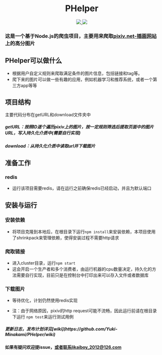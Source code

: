 
<h1 align="center">PHelper</h1>
 
<p align="center">
  <a title = "Building Status" href="https://travis-ci.org/Yuki-Minakami/PHelper">
    <img src="https://travis-ci.org/Yuki-Minakami/PHelper.svg?branch=master">
  </a>
  <a title = "license" href="https://github.com/ellerbrock/open-source-badge/">
      <img src="https://badges.frapsoft.com/os/mit/mit.svg?v=102">
    </a>
</p>

### 这是一个基于Node.js的爬虫项目，主要用来爬取[pixiv.net-插画网站](http://pixiv.net)上的高分图片

## PHelper可以做什么
* 根据用户自定义规则来爬取满足条件的图片信息，包括链接和tag等。<br/>
* 爬下来的图片可以做一些有趣的应用，例如机器学习和推荐系统，或者一个第三方app等等


## 项目结构
主要代码分布在getURL和download文件夹中
##### getURL：按照ID逐个遍历pixiv上的图片，按一定规则筛选后提取页面中的图片URL，写入持久化介质中(需要自行实现)
##### download：从持久化介质中读取url并下载图片



## 准备工作
### redis
* 运行该项目需要redis，请在运行之前确保redis已经启动，并且为默认端口


## 安装与运行
### 安装依赖

* 将项目克隆到本地后，在根目录下运行`npm install`来安装依赖，本项目使用了shrinkpack来管理依赖，使得安装过程不需要http请求


### 爬取链接
* 进入cluster目录，运行`npm start`
* 这会开启一个生产者和多个消费者，由运行机器的cpu数量决定，持久化的方法需要自行实现，目前只是在控制台中打印出来可以存入文件或者数据库

### 下载图片
* 等待优化，计划仍然使用redis实现

* 注：由于网络原因，pixiv的http request可能不流畅，因此运行前请在根目录下运行 `npm test`来运行测试用例



<h5>更新日志，发布计划详见[wiki](https://github.com/Yuki-Minakami/PHelper/wiki) 

  
#### 如果有疑问欢迎提issue，或者联系likaiboy_2012@126.com





